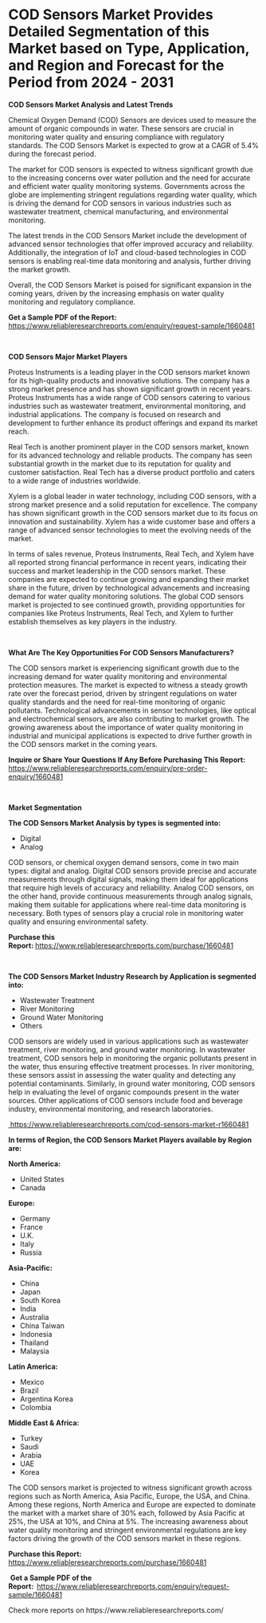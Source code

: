 <p><h1>COD Sensors Market Provides Detailed Segmentation of this Market based on Type, Application, and Region and Forecast for the Period from 2024 - 2031</h1></p><p><strong>COD Sensors Market Analysis and Latest Trends</strong></p>
<p><p>Chemical Oxygen Demand (COD) Sensors are devices used to measure the amount of organic compounds in water. These sensors are crucial in monitoring water quality and ensuring compliance with regulatory standards. The COD Sensors Market is expected to grow at a CAGR of 5.4% during the forecast period.</p><p>The market for COD sensors is expected to witness significant growth due to the increasing concerns over water pollution and the need for accurate and efficient water quality monitoring systems. Governments across the globe are implementing stringent regulations regarding water quality, which is driving the demand for COD sensors in various industries such as wastewater treatment, chemical manufacturing, and environmental monitoring.</p><p>The latest trends in the COD Sensors Market include the development of advanced sensor technologies that offer improved accuracy and reliability. Additionally, the integration of IoT and cloud-based technologies in COD sensors is enabling real-time data monitoring and analysis, further driving the market growth.</p><p>Overall, the COD Sensors Market is poised for significant expansion in the coming years, driven by the increasing emphasis on water quality monitoring and regulatory compliance.</p></p>
<p><strong>Get a Sample PDF of the Report:&nbsp;</strong> <a href="https://www.reliableresearchreports.com/enquiry/request-sample/1660481">https://www.reliableresearchreports.com/enquiry/request-sample/1660481</a></p>
<p>&nbsp;</p>
<p><strong>COD Sensors Major Market Players</strong></p>
<p><p>Proteus Instruments is a leading player in the COD sensors market known for its high-quality products and innovative solutions. The company has a strong market presence and has shown significant growth in recent years. Proteus Instruments has a wide range of COD sensors catering to various industries such as wastewater treatment, environmental monitoring, and industrial applications. The company is focused on research and development to further enhance its product offerings and expand its market reach.</p><p>Real Tech is another prominent player in the COD sensors market, known for its advanced technology and reliable products. The company has seen substantial growth in the market due to its reputation for quality and customer satisfaction. Real Tech has a diverse product portfolio and caters to a wide range of industries worldwide.</p><p>Xylem is a global leader in water technology, including COD sensors, with a strong market presence and a solid reputation for excellence. The company has shown significant growth in the COD sensors market due to its focus on innovation and sustainability. Xylem has a wide customer base and offers a range of advanced sensor technologies to meet the evolving needs of the market.</p><p>In terms of sales revenue, Proteus Instruments, Real Tech, and Xylem have all reported strong financial performance in recent years, indicating their success and market leadership in the COD sensors market. These companies are expected to continue growing and expanding their market share in the future, driven by technological advancements and increasing demand for water quality monitoring solutions. The global COD sensors market is projected to see continued growth, providing opportunities for companies like Proteus Instruments, Real Tech, and Xylem to further establish themselves as key players in the industry.</p></p>
<p>&nbsp;</p>
<p><strong>What Are The Key Opportunities For COD Sensors Manufacturers?</strong></p>
<p><p>The COD sensors market is experiencing significant growth due to the increasing demand for water quality monitoring and environmental protection measures. The market is expected to witness a steady growth rate over the forecast period, driven by stringent regulations on water quality standards and the need for real-time monitoring of organic pollutants. Technological advancements in sensor technologies, like optical and electrochemical sensors, are also contributing to market growth. The growing awareness about the importance of water quality monitoring in industrial and municipal applications is expected to drive further growth in the COD sensors market in the coming years.</p></p>
<p><strong>Inquire or Share Your Questions If Any Before Purchasing This Report:</strong> <a href="https://www.reliableresearchreports.com/enquiry/pre-order-enquiry/1660481">https://www.reliableresearchreports.com/enquiry/pre-order-enquiry/1660481</a></p>
<p>&nbsp;</p>
<p><strong>Market Segmentation</strong></p>
<p><strong>The COD Sensors Market Analysis by types is segmented into:</strong></p>
<p><ul><li>Digital</li><li>Analog</li></ul></p>
<p><p>COD sensors, or chemical oxygen demand sensors, come in two main types: digital and analog. Digital COD sensors provide precise and accurate measurements through digital signals, making them ideal for applications that require high levels of accuracy and reliability. Analog COD sensors, on the other hand, provide continuous measurements through analog signals, making them suitable for applications where real-time data monitoring is necessary. Both types of sensors play a crucial role in monitoring water quality and ensuring environmental safety.</p></p>
<p><strong>Purchase this Report:&nbsp;</strong><a href="https://www.reliableresearchreports.com/purchase/1660481">https://www.reliableresearchreports.com/purchase/1660481</a></p>
<p>&nbsp;</p>
<p><strong>The COD Sensors Market Industry Research by Application is segmented into:</strong></p>
<p><ul><li>Wastewater Treatment</li><li>River Monitoring</li><li>Ground Water Monitoring</li><li>Others</li></ul></p>
<p><p>COD sensors are widely used in various applications such as wastewater treatment, river monitoring, and ground water monitoring. In wastewater treatment, COD sensors help in monitoring the organic pollutants present in the water, thus ensuring effective treatment processes. In river monitoring, these sensors assist in assessing the water quality and detecting any potential contaminants. Similarly, in ground water monitoring, COD sensors help in evaluating the level of organic compounds present in the water sources. Other applications of COD sensors include food and beverage industry, environmental monitoring, and research laboratories.</p></p>
<p><a href="https://www.reliableresearchreports.com/cod-sensors-market-r1660481">&nbsp;https://www.reliableresearchreports.com/cod-sensors-market-r1660481</a></p>
<p><strong>In terms of Region, the COD Sensors Market Players available by Region are:</strong></p>
<p>
    <p> <strong> North America: </strong>
        <ul>
            <li>United States</li>
            <li>Canada</li>
        </ul>
        </p> 
    <p> <strong> Europe: </strong>
        <ul>
            <li>Germany</li>
            <li>France</li>
            <li>U.K.</li>
            <li>Italy</li>
            <li>Russia</li>
        </ul>
        </p> 
    <p> <strong> Asia-Pacific: </strong>
        <ul>
            <li>China</li>
            <li>Japan</li>
            <li>South Korea</li>
            <li>India</li>
            <li>Australia</li>
            <li>China Taiwan</li>
            <li>Indonesia</li>
            <li>Thailand</li>
            <li>Malaysia</li>
        </ul>
        </p> 
    <p> <strong> Latin America: </strong>
        <ul>
            <li>Mexico</li>
            <li>Brazil</li>
            <li>Argentina Korea</li>
            <li>Colombia</li>
        </ul>
        </p> 
    <p> <strong> Middle East & Africa: </strong>
        <ul>
            <li>Turkey</li>
            <li>Saudi</li>
            <li>Arabia</li>
            <li>UAE</li>
            <li>Korea</li>
        </ul>
    </p>
    </p>
<p><p>The COD sensors market is projected to witness significant growth across regions such as North America, Asia Pacific, Europe, the USA, and China. Among these regions, North America and Europe are expected to dominate the market with a market share of 30% each, followed by Asia Pacific at 25%, the USA at 10%, and China at 5%. The increasing awareness about water quality monitoring and stringent environmental regulations are key factors driving the growth of the COD sensors market in these regions.</p></p>
<p><strong>Purchase this Report: </strong><a href="https://www.reliableresearchreports.com/purchase/1660481">https://www.reliableresearchreports.com/purchase/1660481</a></p>
<p>&nbsp;<strong>Get a Sample PDF of the Report:&nbsp;&nbsp;</strong><a href="https://www.reliableresearchreports.com/enquiry/request-sample/1660481">https://www.reliableresearchreports.com/enquiry/request-sample/1660481</a></p>
<p><strong></strong></p>
<p>Check more reports on https://www.reliableresearchreports.com/</p>
